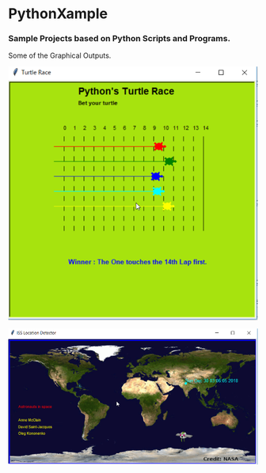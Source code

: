 # PythonXample

### Sample Projects based on Python Scripts and Programs.

Some of the Graphical Outputs.

![Turtle Race](https://github.com/Jackuna/PythonXample/blob/master/Python3KR_PyTurtle_Race.png)

![ISS Finder](https://github.com/Jackuna/PythonXample/blob/master/PyISSFinder.png)


